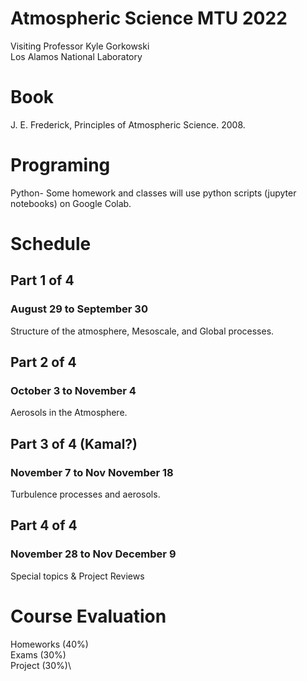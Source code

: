 # Atmospheric Science MTU 2022

Visiting Professor Kyle Gorkowski\
Los Alamos National Laboratory

# Book
J. E. Frederick, Principles of Atmospheric Science. 2008.

# Programing
Python- Some homework and classes will use python scripts (jupyter notebooks) on Google Colab.

# Schedule

## Part 1 of 4
### August 29 to September 30
Structure of the atmosphere, Mesoscale, and Global processes.

## Part 2 of 4
### October 3 to November 4
Aerosols in the Atmosphere.

## Part 3 of 4 (Kamal?)
### November 7 to Nov November 18 
Turbulence processes and aerosols.

## Part 4 of 4
### November 28 to Nov December 9
Special topics \& Project Reviews

# Course Evaluation
Homeworks (40%)\
Exams (30%)\
Project (30%)\

